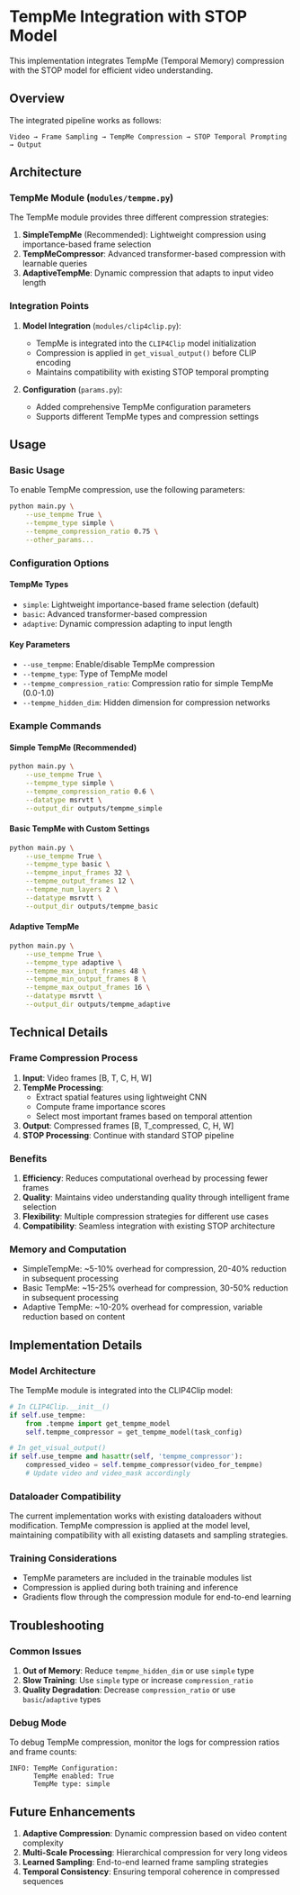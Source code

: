 # TempMe Integration with STOP Model

This implementation integrates TempMe (Temporal Memory) compression with the STOP model for efficient video understanding.

## Overview

The integrated pipeline works as follows:

```
Video → Frame Sampling → TempMe Compression → STOP Temporal Prompting → Output
```

## Architecture

### TempMe Module (`modules/tempme.py`)

The TempMe module provides three different compression strategies:

1. **SimpleTempMe** (Recommended): Lightweight compression using importance-based frame selection
2. **TempMeCompressor**: Advanced transformer-based compression with learnable queries
3. **AdaptiveTempMe**: Dynamic compression that adapts to input video length

### Integration Points

1. **Model Integration** (`modules/clip4clip.py`):
   - TempMe is integrated into the `CLIP4Clip` model initialization
   - Compression is applied in `get_visual_output()` before CLIP encoding
   - Maintains compatibility with existing STOP temporal prompting

2. **Configuration** (`params.py`):
   - Added comprehensive TempMe configuration parameters
   - Supports different TempMe types and compression settings

## Usage

### Basic Usage

To enable TempMe compression, use the following parameters:

```bash
python main.py \
    --use_tempme True \
    --tempme_type simple \
    --tempme_compression_ratio 0.75 \
    --other_params...
```

### Configuration Options

#### TempMe Types

- `simple`: Lightweight importance-based frame selection (default)
- `basic`: Advanced transformer-based compression
- `adaptive`: Dynamic compression adapting to input length

#### Key Parameters

- `--use_tempme`: Enable/disable TempMe compression
- `--tempme_type`: Type of TempMe model
- `--tempme_compression_ratio`: Compression ratio for simple TempMe (0.0-1.0)
- `--tempme_hidden_dim`: Hidden dimension for compression networks

### Example Commands

#### Simple TempMe (Recommended)
```bash
python main.py \
    --use_tempme True \
    --tempme_type simple \
    --tempme_compression_ratio 0.6 \
    --datatype msrvtt \
    --output_dir outputs/tempme_simple
```

#### Basic TempMe with Custom Settings
```bash
python main.py \
    --use_tempme True \
    --tempme_type basic \
    --tempme_input_frames 32 \
    --tempme_output_frames 12 \
    --tempme_num_layers 2 \
    --datatype msrvtt \
    --output_dir outputs/tempme_basic
```

#### Adaptive TempMe
```bash
python main.py \
    --use_tempme True \
    --tempme_type adaptive \
    --tempme_max_input_frames 48 \
    --tempme_min_output_frames 8 \
    --tempme_max_output_frames 16 \
    --datatype msrvtt \
    --output_dir outputs/tempme_adaptive
```

## Technical Details

### Frame Compression Process

1. **Input**: Video frames [B, T, C, H, W]
2. **TempMe Processing**:
   - Extract spatial features using lightweight CNN
   - Compute frame importance scores
   - Select most important frames based on temporal attention
3. **Output**: Compressed frames [B, T_compressed, C, H, W]
4. **STOP Processing**: Continue with standard STOP pipeline

### Benefits

1. **Efficiency**: Reduces computational overhead by processing fewer frames
2. **Quality**: Maintains video understanding quality through intelligent frame selection
3. **Flexibility**: Multiple compression strategies for different use cases
4. **Compatibility**: Seamless integration with existing STOP architecture

### Memory and Computation

- SimpleTempMe: ~5-10% overhead for compression, 20-40% reduction in subsequent processing
- Basic TempMe: ~15-25% overhead for compression, 30-50% reduction in subsequent processing
- Adaptive TempMe: ~10-20% overhead for compression, variable reduction based on content

## Implementation Details

### Model Architecture

The TempMe module is integrated into the CLIP4Clip model:

```python
# In CLIP4Clip.__init__()
if self.use_tempme:
    from .tempme import get_tempme_model
    self.tempme_compressor = get_tempme_model(task_config)

# In get_visual_output()
if self.use_tempme and hasattr(self, 'tempme_compressor'):
    compressed_video = self.tempme_compressor(video_for_tempme)
    # Update video and video_mask accordingly
```

### Dataloader Compatibility

The current implementation works with existing dataloaders without modification. TempMe compression is applied at the model level, maintaining compatibility with all existing datasets and sampling strategies.

### Training Considerations

- TempMe parameters are included in the trainable modules list
- Compression is applied during both training and inference
- Gradients flow through the compression module for end-to-end learning

## Troubleshooting

### Common Issues

1. **Out of Memory**: Reduce `tempme_hidden_dim` or use `simple` type
2. **Slow Training**: Use `simple` type or increase `compression_ratio`
3. **Quality Degradation**: Decrease `compression_ratio` or use `basic`/`adaptive` types

### Debug Mode

To debug TempMe compression, monitor the logs for compression ratios and frame counts:

```
INFO: TempMe Configuration:
      TempMe enabled: True
      TempMe type: simple
```

## Future Enhancements

1. **Adaptive Compression**: Dynamic compression based on video content complexity
2. **Multi-Scale Processing**: Hierarchical compression for very long videos
3. **Learned Sampling**: End-to-end learned frame sampling strategies
4. **Temporal Consistency**: Ensuring temporal coherence in compressed sequences